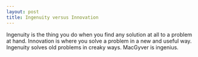 ```yaml
---
layout: post
title: Ingenuity versus Innovation
---
```


Ingenuity is the thing you do when you find any solution at all to a problem at hand.
Innovation is where you solve a problem in a new and useful way.
Ingenuity solves old problems in creaky ways.
MacGyver is ingenius.
